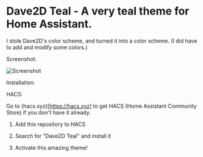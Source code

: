 # Dave2D Teal - A very teal theme for Home Assistant.

I stole Dave2D's color scheme, and turned it into a color scheme. (I did have to add and modify some colors.)

Screenshot:

![Screenshot](https://i.imgur.com/X1GQyM3.png)

Installation:

HACS:

Go to (hacs.xyz)[https://hacs.xyz] to get HACS (Home Assistant Community Store) if you don't have it already.

1. Add this repository to HACS

2. Search for "Dave2D Teal" and install it

3. Activate this amazing theme!
